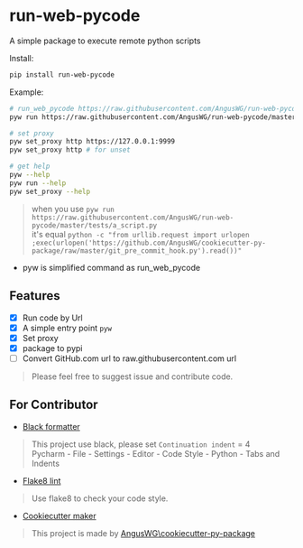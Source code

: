 # run-web-pycode

A simple package to execute remote python scripts

Install:

``` bash
pip install run-web-pycode
```

Example:

``` bash
# run_web_pycode https://raw.githubusercontent.com/AngusWG/run-web-pycode/master/tests/a_script.py
pyw run https://raw.githubusercontent.com/AngusWG/run-web-pycode/master/tests/a_script.py

# set proxy
pyw set_proxy http https://127.0.0.1:9999
pyw set_proxy http # for unset

# get help
pyw --help
pyw run --help
pyw set_proxy --help
```

> when you use `pyw run https://raw.githubusercontent.com/AngusWG/run-web-pycode/master/tests/a_script.py`  
> it's equal `python -c "from urllib.request import urlopen ;exec(urlopen('https://github.com/AngusWG/cookiecutter-py-package/raw/master/git_pre_commit_hook.py').read())"`

* pyw is simplified command as run_web_pycode

## Features

- [x] Run code by Url
- [x] A simple entry point `pyw`
- [x] Set proxy
- [x] package to pypi
- [ ] Convert GitHub.com url to raw.githubusercontent.com url

> Please feel free to suggest issue and contribute code.

## For Contributor

* [Black formatter](https://github.com/psf/black)

> This project use black, please set `Continuation indent` = 4  
> Pycharm - File - Settings - Editor - Code Style - Python - Tabs and Indents

* [Flake8 lint](https://github.com/PyCQA/flake8)

> Use flake8 to check your code style.

* [Cookiecutter maker](https://github.com/AngusWG/cookiecutter-py-package)

> This project is made by [AngusWG\cookiecutter-py-package](https://github.com/AngusWG/cookiecutter-py-package)
